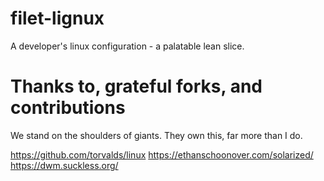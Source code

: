 # filet-lignux
A developer's linux configuration - a palatable lean slice.

# Thanks to, grateful forks, and contributions

We stand on the shoulders of giants. They own this, far more than I do.

https://github.com/torvalds/linux
https://ethanschoonover.com/solarized/
https://dwm.suckless.org/
